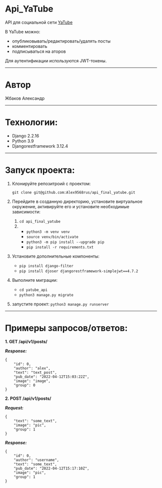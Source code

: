 # Api_YaTube
API для социальной сети [YaTube](https://github.com/Alex9568rus/api_final_yatube.git)

В YaTube можно:
* опубликовывать/редактировать/удалять посты
* комментировать
* подписываться на аторов 

Для аутентификации используются JWT-токены.
___

# Автор
Жбаков Александр
___

# Технологии:
* Django 2.2.16
* Python 3.9
* Djangorestframework 3.12.4

___

# Запуск проекта:

1. Клонируйте репозитроий с проектом:

    ```git clone git@github.com:Alex9568rus/api_final_yatube.git```
2. Перейдите в созданную директорию, установите виртуальное окружение, активируйте его и установите необходимые зависимости:
    1. `cd api_final_yatube`
    2. - `python3 -m venv venv`
       - `source venv/bin/activate`
       - `python3 -m pip install --upgrade pip`
       - `pip install -r requirements.txt`
3. Установите дополнительные компоненты:
    - `pip install django-filter`
    - `pip install djoser djangorestframework-simplejwt==4.7.2`
4. Выполните миграции:
    - `cd yatube_api`
    - `python3 manage.py migrate`
5. запустите проект:
    `python3 manage.py runserver`
____

# Примеры запросов/ответов:

**1. GET /api/v1/posts/**

***Response:***
    
```
{
    "id": 0,
    "author": "alex",
    "text": "text_post",
    "pub_date": "2022-04-12T15:03:22Z",
    "image": "image",
    "group": 0
}
```

**2. POST /api/v1/posts/**

***Request:***
    
```
{
    "text": "some_text",
    "image": "pic",
    "group": 1
}
```

***Response:***

```
{
    "id": 0,
    "author": "username",
    "text": "some_text",
    "pub_date": "2022-04-12T15:17:10Z",
    "image": "pic",
    "group": 1
}
```
